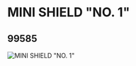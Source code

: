 # MINI SHIELD "NO. 1"
## 99585
![MINI SHIELD "NO. 1"](https://lc-www-live-s.legocdn.com/media/bricks/5/2/4652103.jpg)